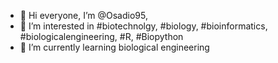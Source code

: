 - 👋 Hi everyone, I’m @Osadio95,
- 👀 I’m interested in #biotechnolgy, #biology, #bioinformatics, #biologicalengineering, #R, #Biopython 
- 🌱 I’m currently learning biological engineering


